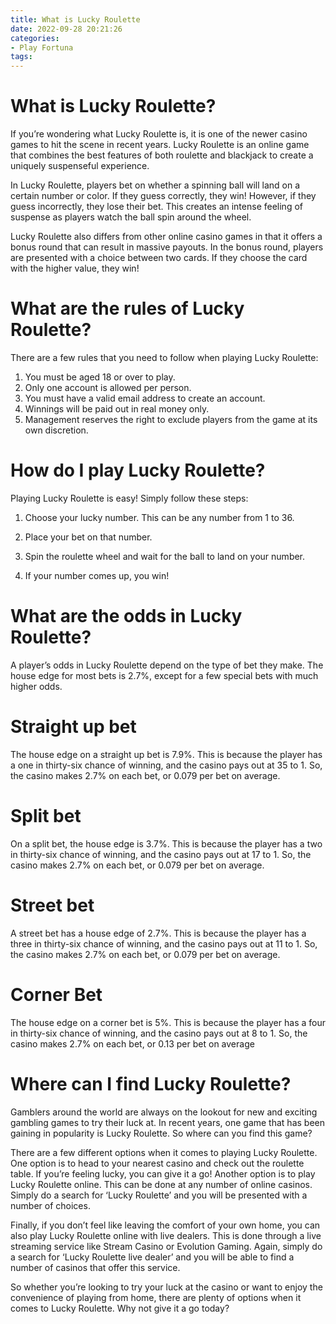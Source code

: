```yaml
---
title: What is Lucky Roulette
date: 2022-09-28 20:21:26
categories:
- Play Fortuna
tags:
---
```



#  What is Lucky Roulette?

If you’re wondering what Lucky Roulette is, it is one of the newer casino games to hit the scene in recent years. Lucky Roulette is an online game that combines the best features of both roulette and blackjack to create a uniquely suspenseful experience.

In Lucky Roulette, players bet on whether a spinning ball will land on a certain number or color. If they guess correctly, they win! However, if they guess incorrectly, they lose their bet. This creates an intense feeling of suspense as players watch the ball spin around the wheel.

Lucky Roulette also differs from other online casino games in that it offers a bonus round that can result in massive payouts. In the bonus round, players are presented with a choice between two cards. If they choose the card with the higher value, they win!

#  What are the rules of Lucky Roulette?

There are a few rules that you need to follow when playing Lucky Roulette:

1. You must be aged 18 or over to play.
2. Only one account is allowed per person.
3. You must have a valid email address to create an account.
4. Winnings will be paid out in real money only.
5. Management reserves the right to exclude players from the game at its own discretion.

#  How do I play Lucky Roulette?

Playing Lucky Roulette is easy! Simply follow these steps:

1. Choose your lucky number. This can be any number from 1 to 36.

2. Place your bet on that number.

3. Spin the roulette wheel and wait for the ball to land on your number.

4. If your number comes up, you win!

#  What are the odds in Lucky Roulette?

A player’s odds in Lucky Roulette depend on the type of bet they make. The house edge for most bets is 2.7%, except for a few special bets with much higher odds.

# Straight up bet

The house edge on a straight up bet is 7.9%. This is because the player has a one in thirty-six chance of winning, and the casino pays out at 35 to 1. So, the casino makes 2.7% on each bet, or 0.079 per bet on average.

# Split bet

On a split bet, the house edge is 3.7%. This is because the player has a two in thirty-six chance of winning, and the casino pays out at 17 to 1. So, the casino makes 2.7% on each bet, or 0.079 per bet on average.

# Street bet

A street bet has a house edge of 2.7%. This is because the player has a three in thirty-six chance of winning, and the casino pays out at 11 to 1. So, the casino makes 2.7% on each bet, or 0.079 per bet on average. 

   # Corner Bet 

 The house edge on a corner bet is 5%. This is because the player has a four in thirty-six chance of winning, and the casino pays out at 8 to 1. So, the casino makes 2.7% on each bet, or 0.13 per bet on average

#  Where can I find Lucky Roulette?

Gamblers around the world are always on the lookout for new and exciting gambling games to try their luck at. In recent years, one game that has been gaining in popularity is Lucky Roulette. So where can you find this game?

There are a few different options when it comes to playing Lucky Roulette. One option is to head to your nearest casino and check out the roulette table. If you’re feeling lucky, you can give it a go! Another option is to play Lucky Roulette online. This can be done at any number of online casinos. Simply do a search for ‘Lucky Roulette’ and you will be presented with a number of choices.

Finally, if you don’t feel like leaving the comfort of your own home, you can also play Lucky Roulette online with live dealers. This is done through a live streaming service like Stream Casino or Evolution Gaming. Again, simply do a search for ‘Lucky Roulette live dealer’ and you will be able to find a number of casinos that offer this service.

So whether you’re looking to try your luck at the casino or want to enjoy the convenience of playing from home, there are plenty of options when it comes to Lucky Roulette. Why not give it a go today?